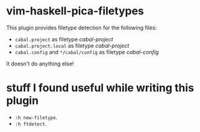 # vim-haskell-pica-filetypes

This plugin provides filetype detection for the following files:

- `cabal.project` as filetype *cabal-project*
- `cabal.project.local` as filetype *cabal-project*
- `cabal.config` and `*/cabal/config` as filetype *cabal-config*

It doesn't do anything else!

# stuff I found useful while writing this plugin

- `:h new-filetype`.
- `:h ftdetect`.

